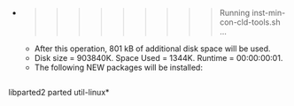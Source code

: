 * >>>>>>>>> Running inst-min-con-cld-tools.sh ...
  * After this operation, 801 kB of additional disk space will be used.
  * Disk size = 903840K. Space Used = 1344K. Runtime = 00:00:00:01.
  * The following NEW packages will be installed:
  ```bash
libparted2 parted util-linux*
  ```
